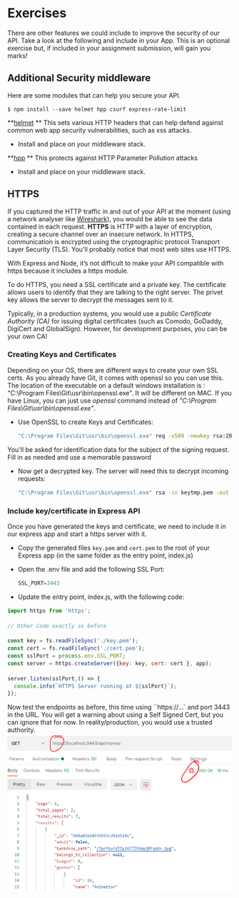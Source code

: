 # Exercises



There are other features we could include to improve the security of our API. Take a look at the following and include in your App. This is an optional exercise but, if included in your assignment submission, will gain you marks!

## Additional Security  middleware

Here are some modules that can help you secure your API.

```
$ npm install --save helmet hpp csurf express-rate-limit
```

**[helmet](https://www.npmjs.com/package/helmet) ** This sets various HTTP headers that can help defend against common web app security vulnerabilities, such as xss attacks.

+ Install and place on your middleware stack. 

**[hpp](https://www.npmjs.com/package/hpp) ** This protects against HTTP Parameter Pollution attacks

+ Install and place on your middleware stack. 



## HTTPS

If you captured the HTTP traffic in and out of your API at the moment (using a network analyser like [Wireshark](https://www.wireshark.org/)), you would be able to see the data contained in each request. **HTTPS** is HTTP with a layer of encryption,  creating a secure channel over an insecure network. In HTTPS, communication  is encrypted using the cryptographic protocol  Transport Layer Security (TLS). You'll probably notice that most web sites use HTTPS.

With Express and Node, it’s not difficult to make your API compatible with https because it includes a https module. 

To do HTTPS, you need a SSL certificate and a private key. The certificate allows users to identify that they are talking to the right server. The privet key allows the server to decrypt the messages sent to it.

Typically, in a production systems, you would use a public *Certificate Authority (CA)* for issuing digital certificates (such as Comodo, GoDaddy, DigiCert and GlobalSign).  However, for development purposes, you can be your own CA!



### Creating Keys and Certificates

Depending on your OS, there are different ways to create your own SSL certs. As you already have Git, it comes with openssl so you can use this. The location of the executable on a default windows installation is : "C:\Program Files\Git\usr\bin\openssl.exe". It will be different on MAC. If you have Linux, you can just use *openssl*  command instead of *"C:\Program Files\Git\usr\bin\openssl.exe"*.

+ Use OpenSSL to create Keys and Certificates:

  ~~~bash
  "C:\Program Files\Git\usr\bin\openssl.exe" req -x509 -newkey rsa:2048 -keyout keytmp.pem -out cert.pem -days 365
  ~~~

 You'll be asked for identification data for the subject of the signing request. Fill in as needed and use a memorable password

+ Now get a decrypted key. The server will need this to decrypt incoming requests:

  ~~~bash
  "C:\Program Files\Git\usr\bin\openssl.exe" rsa -in keytmp.pem -out key.pem
  ~~~

### Include key/certificate in Express API

Once you have generated the keys and certificate, we need to include it in our express app and start a https server with it.

+ Copy the generated files ``key.pem`` and ``cert.pem`` to the root of your Express app (in the same folder as the entry point, index.js)

+ Open the .env file and add the following SSL Port:

  ~~~javascript
  SSL_PORT=3443
  ~~~

  

+ Update  the entry point, index.js, with the following code:

~~~javascript
import https from 'https';

// Other Code exactly as before 

const key = fs.readFileSync('./key.pem');
const cert = fs.readFileSync('./cert.pem');
const sslPort = process.env.SSL_PORT;
const server = https.createServer({key: key, cert: cert }, app);

server.listen(sslPort,() => {
  console.info(`HTTPS Server running at ${sslPort}`);
});


~~~

Now test the endpoints as before, this time using ``https://...`  and port 3443 in the URL. You will get a warning about using a Self Signed Cert, but you can ignore that for now. In reality/production, you would use a trusted authority.
![HTTPS Request for Movies](./img/10.png)





